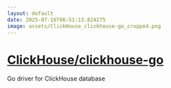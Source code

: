 ```yaml
---
layout: default
date: 2025-07-16T06:51:13.824275
image: assets/ClickHouse_clickhouse-go_cropped.png
---
```


# [ClickHouse/clickhouse-go](https://github.com/ClickHouse/clickhouse-go)

Go driver for ClickHouse database
